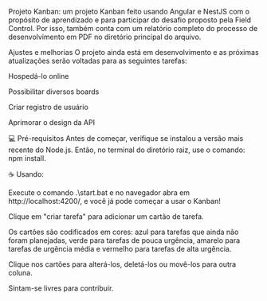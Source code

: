
Projeto Kanban: um projeto Kanban feito usando Angular e NestJS com o propósito de aprendizado e para participar do desafio proposto pela Field Control. Por isso, também conta com um relatório completo do processo de desenvolvimento em PDF no diretório principal do arquivo.

Ajustes e melhorias
O projeto ainda está em desenvolvimento e as próximas atualizações serão voltadas para as seguintes tarefas:

 Hospedá-lo online
 
 Possibilitar diversos boards
 
 Criar registro de usuário
 
 Aprimorar o design da API
 
💻 Pré-requisitos
Antes de começar, verifique se instalou a versão mais recente do Node.js. Então, no terminal do diretório raiz, use o comando: npm install.

☕ Usando:

Execute o comando .\start.bat e no navegador abra em http://localhost:4200/, e você já pode começar a usar o Kanban!

Clique em "criar tarefa" para adicionar um cartão de tarefa.

Os cartões são codificados em cores: azul para tarefas que ainda não foram planejadas, verde para tarefas de pouca urgência, amarelo para tarefas de urgência média e vermelho para tarefas de alta urgência.

Clique nos cartões para alterá-los, deletá-los ou movê-los para outra coluna.

Sintam-se livres para contribuir.

